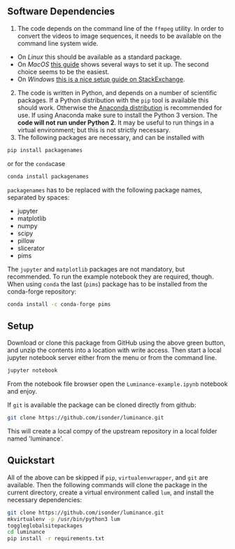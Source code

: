 ## Software Dependencies

1. The code depends on the command line of the `ffmpeg` utility. In order to convert the videos to image sequences, it needs to be available on the command line system wide.
  - On *Linux* this should be available as a standard package.
  - On *MacOS* [this guide](https://superuser.com/questions/624561) shows several ways to set it up. The second choice seems to be the easiest.
  - On *Windows* [this is a nice setup guide on StackExchange](https://video.stackexchange.com/questions/20495).
2. The code is written in Python, and depends on a number of scientific packages. If a Python distribution with the `pip` tool is available this should work. Otherwise the [Anaconda distribution](https://www.anaconda.com/distribution/) is recommended for use. If using Anaconda make sure to install the Python 3 version. The **code will not run under Python 2**. It may be useful to run things in a virtual environment; but this is not strictly necessary.
3. The following packages are necessary, and can be installed with
  ```bash
  pip install packagenames
  ```
  or for the `conda`case
  ```bash
  conda install packagenames
  ```
  `packagenames` has to be replaced with the following package names, separated by spaces:
  - jupyter
  - matplotlib
  - numpy
  - scipy
  - pillow
  - slicerator
  - pims
  
  The `jupyter` and `matplotlib` packages are not mandatory, but recommended. To run the example notebook they are required, though. When using `conda` the last (`pims`) package has to be installed from the conda-forge repository:
  ```bash
  conda install -c conda-forge pims
  ```

## Setup

Download or clone this package from GitHub using the above green button, and unzip the contents into a location with write access. Then start a local jupyter notebook server either from the menu or from the command line.
```bash
jupyter notebook
```
From the notebook file browser open the `Luminance-example.ipynb` notebook and enjoy.

If `git` is available the package can be cloned directly from github:
```bash
git clone https://github.com/isonder/luminance.git
```
This will create a local compy of the upstream repository in a local folder
named 'luminance'.


## Quickstart

All of the above can be skipped if `pip`, `virtualenvwrapper`, and `git` are available. Then the following commands will clone the package in the current directory, create a virtual environment called `lum`, and install the necessary dependencies:
```bash
git clone https://github.com/isonder/luminance.git
mkvirtualenv -p /usr/bin/python3 lum
toggleglobalsitepackages
cd luminance
pip install -r requirements.txt
```

